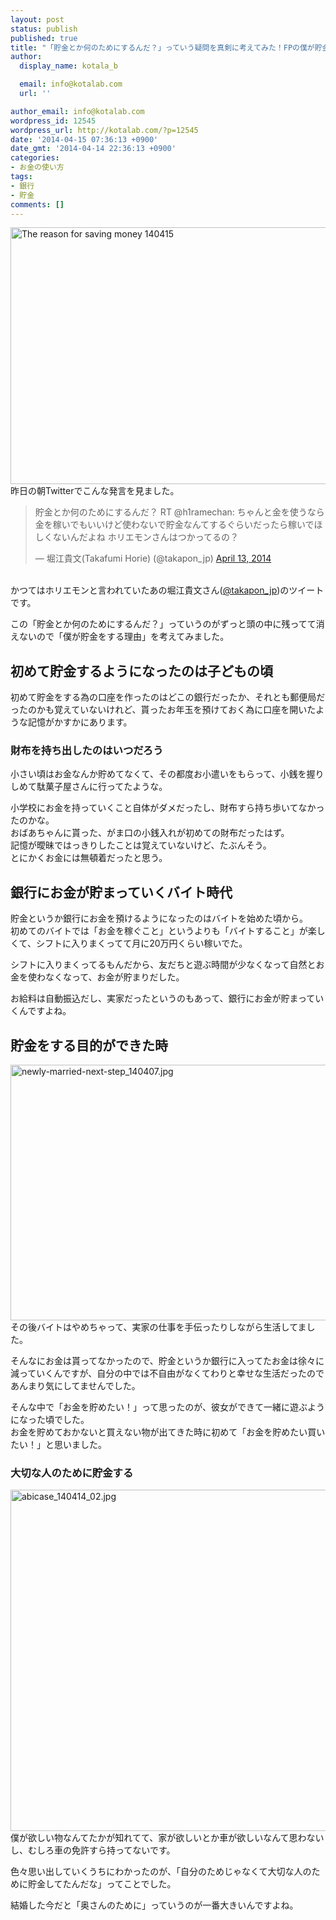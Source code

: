 ```yaml
---
layout: post
status: publish
published: true
title: "「貯金とか何のためにするんだ？」っていう疑問を真剣に考えてみた！FPの僕が貯金をする理由"
author:
  display_name: kotala_b

  email: info@kotalab.com
  url: ''

author_email: info@kotalab.com
wordpress_id: 12545
wordpress_url: http://kotalab.com/?p=12545
date: '2014-04-15 07:36:13 +0900'
date_gmt: '2014-04-14 22:36:13 +0900'
categories:
- お金の使い方
tags:
- 銀行
- 貯金
comments: []
---
```

<p><img src="http://kotalab.com/wp-content/uploads/the-reason-for-saving-money_140415.jpg" alt="The reason for saving money 140415" title="the-reason-for-saving-money_140415.jpg" border="0" width="548" height="411" /><br />
昨日の朝Twitterでこんな発言を見ました。</p>
<blockquote class="twitter-tweet" lang="ja"><p>貯金とか何のためにするんだ？ RT <span class="removed_link" title="https://twitter.com/h1ramechan">@h1ramechan</span>:&#10;ちゃんと金を使うなら金を稼いでもいいけど使わないで貯金なんてするぐらいだったら稼いでほしくないんだよね&#10;ホリエモンさんはつかってるの？</p>
<p>&mdash; 堀江貴文(Takafumi Horie) (@takapon_jp) <a href="https://twitter.com/takapon_jp/statuses/455484374088024064">April 13, 2014</a></p></blockquote>
<p><script async src="//platform.twitter.com/widgets.js" charset="utf-8"></script><br />
かつてはホリエモンと言われていたあの堀江貴文さん(<a href="https://twitter.com/takapon_jp" target="_blank">@takapon_jp</a>)のツイートです。</p>
<p>この「貯金とか何のためにするんだ？」っていうのがずっと頭の中に残ってて消えないので「僕が貯金をする理由」を考えてみました。<br />
<!--more--></p>
<h2>初めて貯金するようになったのは子どもの頃</h2>
<p>初めて貯金をする為の口座を作ったのはどこの銀行だったか、それとも郵便局だったのかも覚えていないけれど、貰ったお年玉を預けておく為に口座を開いたような記憶がかすかにあります。</p>
<h3>財布を持ち出したのはいつだろう</h3>
<p>小さい頃はお金なんか貯めてなくて、その都度お小遣いをもらって、小銭を握りしめて駄菓子屋さんに行ってたような。</p>
<p>小学校にお金を持っていくこと自体がダメだったし、財布すら持ち歩いてなかったのかな。<br />
おばあちゃんに貰った、がま口の小銭入れが初めての財布だったはず。<br />
記憶が曖昧ではっきりしたことは覚えていないけど、たぶんそう。<br />
とにかくお金には無頓着だったと思う。</p>
<h2>銀行にお金が貯まっていくバイト時代</h2>
<p>貯金というか銀行にお金を預けるようになったのはバイトを始めた頃から。<br />
初めてのバイトでは「お金を稼ぐこと」というよりも「バイトすること」が楽しくて、シフトに入りまくってて月に20万円くらい稼いでた。</p>
<p>シフトに入りまくってるもんだから、友だちと遊ぶ時間が少なくなって自然とお金を使わなくなって、お金が貯まりだした。</p>
<p>お給料は自動振込だし、実家だったというのもあって、銀行にお金が貯まっていくんですよね。</p>
<h2>貯金をする目的ができた時</h2>
<p><img src="http://kotalab.com/wp-content/uploads/newly-married-next-step_140407-546x409.jpg" alt="newly-married-next-step_140407.jpg" width="546" height="409" class="alignnone size-large wp-image-12411" /><br />
その後バイトはやめちゃって、実家の仕事を手伝ったりしながら生活してました。</p>
<p>そんなにお金は貰ってなかったので、貯金というか銀行に入ってたお金は徐々に減っていくんですが、自分の中では不自由がなくてわりと幸せな生活だったのであんまり気にしてませんでした。</p>
<p>そんな中で「お金を貯めたい！」って思ったのが、彼女ができて一緒に遊ぶようになった頃でした。<br />
お金を貯めておかないと買えない物が出てきた時に初めて「お金を貯めたい買いたい！」と思いました。</p>
<h3>大切な人のために貯金する</h3>
<p><img src="http://kotalab.com/wp-content/uploads/abicase_140414_02-546x546.jpg" alt="abicase_140414_02.jpg" width="546" height="546" class="alignnone size-large wp-image-12524" /><br />
僕が欲しい物なんてたかが知れてて、家が欲しいとか車が欲しいなんて思わないし、むしろ車の免許すら持ってないです。</p>
<p>色々思い出していくうちにわかったのが、「自分のためじゃなくて大切な人のために貯金してたんだな」ってことでした。</p>
<p>結婚した今だと「奥さんのために」っていうのが一番大きいんですよね。</p>
